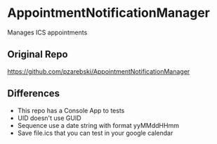 # AppointmentNotificationManager
Manages ICS appointments

## Original Repo
https://github.com/pzarebski/AppointmentNotificationManager

## Differences
- This repo has a Console App to tests
- UID doesn't use GUID
- Sequence use a date string with format yyMMddHHmm
- Save file.ics that you can test in your google calendar